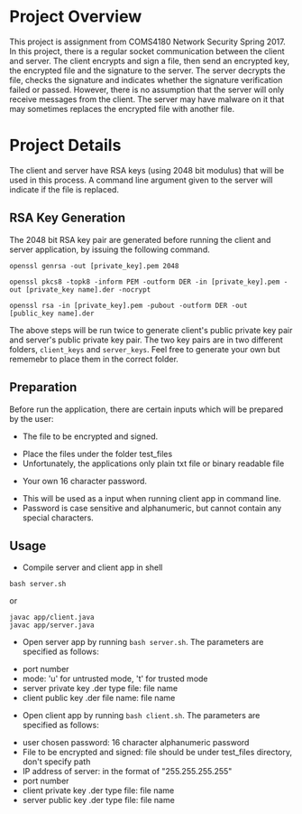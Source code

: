# Project Overview
This project is assignment from COMS4180 Network Security Spring 2017. In this project, there is a regular socket communication between the client and server. 
The client encrypts and sign a file, then send an encrypted key, the encrypted file and the signature to the server. The server decrypts the file, checks the signature and indicates whether the signature verification failed or passed. 
However, there is no assumption that the server will only receive messages from the client. The server may have malware on it that may sometimes replaces the encrypted file with another file. 


# Project Details
The client and server have RSA keys (using 2048 bit modulus) that will be used in this process.  A command line argument given to the server will indicate if the file is replaced.


## RSA Key Generation
The 2048 bit RSA key pair are generated before running the client and server application, by issuing the following command.
```
openssl genrsa -out [private_key].pem 2048
```
```
openssl pkcs8 -topk8 -inform PEM -outform DER -in [private_key].pem -out [private_key name].der -nocrypt
```
```
openssl rsa -in [private_key].pem -pubout -outform DER -out [public_key name].der
```
The above steps will be run twice to generate client's public private key pair and server's public private key pair.
The two key pairs are in two different folders, `client_keys` and `server_keys`. Feel free to generate your own but rememebr to place them in the correct folder.

## Preparation
Before run the application, there are certain inputs which will be prepared by the user:
- The file to be encrypted and signed. 
 * Place the files under the folder test_files 
 * Unfortunately, the applications only plain txt file or binary readable file
- Your own 16 character password. 
 * This will be used as a input when running client app in command line.
 * Password is case sensitive and alphanumeric, but cannot contain any special characters.

## Usage

- Compile server and client app in shell
```
bash server.sh
```
or
```
javac app/client.java
javac app/server.java
```

- Open server app by running `bash server.sh`. The parameters are specified as follows:
 * port number
 * mode: 'u' for untrusted mode, 't' for trusted mode
 * server private key .der type file: file name
 * client public key .der file name: file name
  
- Open client app by running `bash client.sh`. The parameters are specified as follows:
 * user chosen password: 16 character alphanumeric password
 * File to be encrypted and signed: file should be under test_files directory, don't specify path
 * IP address of server: in the format of "255.255.255.255"
 * port number
 * client private key .der type file: file name
 * server public key .der type file: file name
